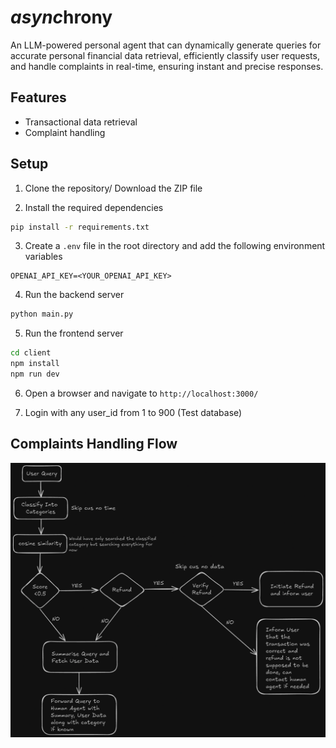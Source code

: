 # <i>async</i>hrony

An LLM-powered personal agent that can dynamically generate queries for accurate personal financial data retrieval, efficiently classify user requests, and handle complaints in real-time, ensuring instant and precise responses.

## Features

- Transactional data retrieval
- Complaint handling

## Setup

1. Clone the repository/ Download the ZIP file

2. Install the required dependencies

```bash
pip install -r requirements.txt
```

3. Create a `.env` file in the root directory and add the following environment variables

```env
OPENAI_API_KEY=<YOUR_OPENAI_API_KEY>
```

4. Run the backend server

```bash
python main.py
```

5. Run the frontend server

```bash
cd client
npm install
npm run dev
```

6. Open a browser and navigate to `http://localhost:3000/`

7. Login with any user_id from 1 to 900 (Test database)

## Complaints Handling Flow

![Complaints Handling Flow](data/complaints_flow.png)
